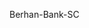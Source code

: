 Berhan-Bank-SC

<!---
Berhan-Bank-SC/Berhan-Bank-SC is a ✨ special ✨ repository because its `README.md` (this file) appears on your GitHub profile.
You can click the Preview link to take a look at your changes.
--->
